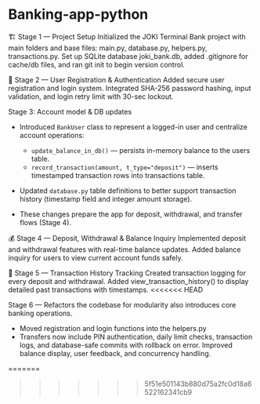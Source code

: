 # Banking-app-python
🏗️ Stage 1 — Project Setup Initialized the JOKI Terminal Bank project with main folders and base files: main.py, database.py, helpers.py,  transactions.py. Set up SQLite database joki_bank.db, added .gitignore for cache/db files, and ran git init to begin version control.

🔐 Stage 2 — User Registration & Authentication
Added secure user registration and login system. Integrated SHA-256 password hashing, input validation, and login retry limit with 30-sec lockout.

Stage 3: Account model & DB updates

- Introduced `BankUser` class to represent a logged-in user and centralize account operations:
  - `update_balance_in_db()` — persists in-memory balance to the users table.
  - `record_transaction(amount, t_type="deposit")` — inserts timestamped transaction rows into transactions table.

- Updated `database.py` table definitions to better support transaction history (timestamp field and integer amount storage).
- These changes prepare the app for deposit, withdrawal, and transfer flows (Stage 4).

💰 Stage 4 — Deposit, Withdrawal & Balance Inquiry
Implemented deposit and withdrawal features with real-time balance updates. Added balance inquiry for users to view current account funds safely.


📜 Stage 5 — Transaction History Tracking
Created transaction logging for every deposit and withdrawal. Added view_transaction_history() to display detailed past transactions with timestamps.
<<<<<<< HEAD

Stage 6 —  Refactors the codebase for modularity also introduces core banking operations.
- Moved registration and login functions into the helpers.py
- Transfers now include PIN authentication, daily limit checks, transaction logs, and database-safe commits with rollback on error.
Improved balance display, user feedback, and concurrency handling.

=======
>>>>>>> 5f51e501143b880d75a2fc0d18a6522162341cb9
